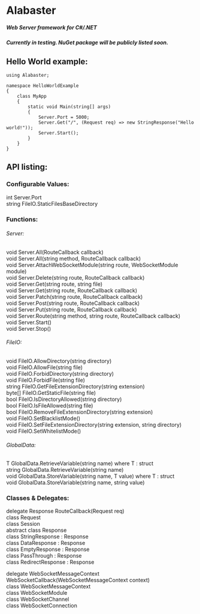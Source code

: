 # Alabaster

##### Web Server framework for C#/.NET

##### Currently in testing. NuGet package will be publicly listed soon.  

## Hello World example:  

```
using Alabaster;

namespace HelloWorldExample
{
    class MyApp
    {
        static void Main(string[] args)
        {
            Server.Port = 5000;
            Server.Get("/", (Request req) => new StringResponse("Hello world!"));            
            Server.Start();
        }
    }
}
```

## API listing:  

### Configurable Values:  

int Server.Port  
string FileIO.StaticFilesBaseDirectory  
  
### Functions:  

###### Server:  
void Server.All(RouteCallback callback)  
void Server.All(string method, RouteCallback callback)  
void Server.AttachWebSocketModule(string route, WebSocketModule module)  
void Server.Delete(string route, RouteCallback callback)  
void Server.Get(string route, string file)  
void Server.Get(string route, RouteCallback callback)  
void Server.Patch(string route, RouteCallback callback)  
void Server.Post(string route, RouteCallback callback)  
void Server.Put(string route, RouteCallback callback)  
void Server.Route(string method, string route, RouteCallback callback)  
void Server.Start()  
void Server.Stop()  

###### FileIO:  
void FileIO.AllowDirectory(string directory)  
void FileIO.AllowFile(string file)  
void FileIO.ForbidDirectory(string directory)  
void FileIO.ForbidFile(string file)  
string FileIO.GetFileExtensionDirectory(string extension)  
byte[] FileIO.GetStaticFile(string file)  
bool FileIO.IsDirectoryAllowed(string directory)  
bool FileIO.IsFileAllowed(string file)  
bool FileIO.RemoveFileExtensionDirectory(string extension)  
void FileIO.SetBlacklistMode()  
void FileIO.SetFileExtensionDirectory(string extension, string directory)  
void FileIO.SetWhitelistMode()  

###### GlobalData:  
T GlobalData.RetrieveVariable<T>(string name) where T : struct  
string GlobalData.RetrieveVariable(string name)  
void GlobalData.StoreVariable<T>(string name, T value) where T : struct  
void GlobalData.StoreVariable(string name, string value)  

### Classes & Delegates:  
  
delegate Response RouteCallback(Request req)  
class Request  
class Session  
abstract class Response  
class StringResponse : Response  
class DataResponse : Response  
class EmptyResponse : Response  
class PassThrough : Response  
class RedirectResponse : Response  

delegate WebSocketMessageContext WebSocketCallback(WebSocketMessageContext context)  
class WebSocketMessageContext  
class WebSocketModule  
class WebSocketChannel  
class WebSocketConnection  

